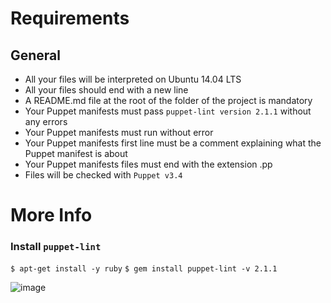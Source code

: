 # Requirements

## General
- All your files will be interpreted on Ubuntu 14.04 LTS
- All your files should end with a new line
- A README.md file at the root of the folder of the project is mandatory
- Your Puppet manifests must pass `puppet-lint version 2.1.1` without any errors
- Your Puppet manifests must run without error
- Your Puppet manifests first line must be a comment explaining what the Puppet manifest is about
- Your Puppet manifests files must end with the extension .pp
- Files will be checked with `Puppet v3.4`

# More Info
### Install `puppet-lint`
`$ apt-get install -y ruby`
`$ gem install puppet-lint -v 2.1.1`

![image](https://s3.amazonaws.com/intranet-projects-files/holbertonschool-sysadmin_devops/293/d42WuBh.png)
